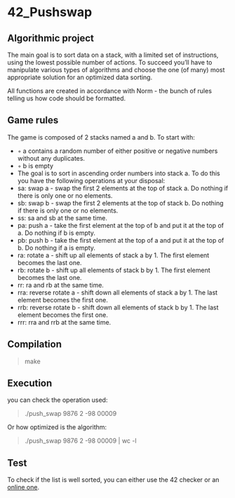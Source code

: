 # 42_Pushswap

## Algorithmic project
The main goal is to sort data on a stack, with a limited set of instructions, using the lowest possible number of actions. To succeed you’ll have to manipulate various types of algorithms and choose the one (of many) most appropriate solution for an optimized data sorting.

All functions are created in accordance with Norm - the bunch of rules telling us how code should be formatted.

## Game rules

The game is composed of 2 stacks named a and b.
To start with:
- ◦ a contains a random number of either positive or negative numbers without any duplicates.
- ◦ b is empty
- The goal is to sort in ascending order numbers into stack a.
To do this you have the following operations at your disposal:
- sa: swap a - swap the first 2 elements at the top of stack a. Do nothing if there is only one or no elements.
- sb: swap b - swap the first 2 elements at the top of stack b. Do nothing if there is only one or no elements.
- ss: sa and sb at the same time.
- pa: push a - take the first element at the top of b and put it at the top of a. Do nothing if b is empty.
- pb: push b - take the first element at the top of a and put it at the top of b. Do nothing if a is empty.
- ra: rotate a - shift up all elements of stack a by 1. The first element becomes the last one.
- rb: rotate b - shift up all elements of stack b by 1. The first element becomes the last one.
- rr: ra and rb at the same time.
- rra: reverse rotate a - shift down all elements of stack a by 1. The last element becomes the first one.
- rrb: reverse rotate b - shift down all elements of stack b by 1. The last element becomes the first one.
- rrr: rra and rrb at the same time.

## Compilation
> make

## Execution
you can check the operation used:
> ./push_swap 9876 2 -98 00009

Or how optimized is the algorithm:
> ./push_swap 9876 2 -98 00009 | wc -l
## Test
To check if the list is well sorted, you can either use the 42 checker or an [online one](https://github.com/lmalki-h/push_swap_tester).
